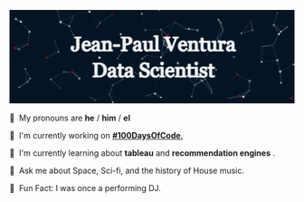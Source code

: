 <!-- 

*** NOTES ***

• All Github READMEs use Markdown formatting: https://guides.github.com/features/mastering-markdown/

• Youtube Resource A: https://youtu.be/OoncKvcfs0M

• Youtube Resource B (Part 1): https://youtu.be/ECuqb5Tv9qI

• Youtube Resource B (Part 2): https://youtu.be/n6d4KHSKqGk

• The particle banner and gradient backgrounds were inspired by Adam Alston's github profile: https://github.com/adamalston

• Adam's github profile is in this curated list of Github Profiles: https://awesomegithubprofile.tech/

• The README is not importing the stylesheet.

-->

![banner](particles_banner.gif)

<!-- 

*** NAME BANNER ***

• Created with tsParticles: https://particles.js.org/ 

• Recorded a 9 second demo of the particle effect.

• Converted demo video into a GIF with GIPHY Capture: https://apps.apple.com/us/app/giphy-capture-the-gif-maker/id668208984?mt=12

• Resized GIF to be under 10MB (the size limit of GIF files for Github READMEs)

• Blog Resource 1: https://josephcardillo.medium.com/how-to-add-gifs-to-your-github-readme-89c74da2ce47

• Blog Resource 2: https://dev.to/kelli/demo-your-app-in-your-github-readme-with-an-animated-gif-2o3c

• Github Emoji Cheat Sheet 1: https://github.com/ikatyang/emoji-cheat-sheet/blob/master/README.md

• Github Emoji Cheat Sheet 2: https://gist.github.com/rxaviers/7360908


 -->


<!-- 

*** SECTION HEADERS ***

• Created with Adobe Photoshop.

• Light gray color for text so they would also show up in dark mode.

• Text layers had transparent background layer and saved in PNG format.

• Each text header was cropped with the same canvas width (1555 pixels), making them responsive when uploaded into the README.

• Alternatives to Photoshop: https://picsart.com/  and  https://www.canva.com/

 -->

:large_blue_circle: &nbsp;My pronouns are  **he** / **him** / **el**


:large_blue_circle: &nbsp;I'm currently working on <a href="https://www.100daysofcode.com/">**#100DaysOfCode**.</a>

:large_blue_circle: &nbsp;I'm currently learning about **tableau** and **recommendation engines** .

:large_blue_circle: &nbsp;Ask me about Space, Sci-fi, and the history of House music.

:large_blue_circle: &nbsp;Fun Fact: I was once a performing DJ.

# 

<!--
 

*** BIO SECTION ***

• A single hashtag symbol (#) with an empty line above and below the symbol transforms into a horizontal break line between sections.

• The HTML code / HTML entity for a non-breaking blank space character is &nbsp; (see color circles above)

• HTML entities: https://www.w3schools.com/html/html_entities.asp#:~:text=A%20commonly%20used%20entity%20in,break%20into%20a%20new%20line).




![Project Demos](header-project-demos.png) 

<a href="https://mod2-pets.herokuapp.com/"><img src="https://img.shields.io/badge/CozyNation-%23430098.svg?&style=for-the-badge&logo=heroku&logoColor=white" height=30 width=100 alt="Cozy Nation Demo"> <a href="https://youtu.be/-SWHzutVxBE"><img src="https://img.shields.io/badge/CozyNation-%23FF0000.svg?&style=for-the-badge&logo=youtube&logoColor=white" height=30 width=100 alt="Cozy Nation Demo"> <a href="https://youtu.be/6e17LUQb2Dk"><img src="https://img.shields.io/badge/FlavorWorld-%23FF0000.svg?&style=for-the-badge&logo=youtube&logoColor=white" height=30 width=100 alt="FlavorWorld Demo"> <a href="https://youtu.be/qo_YDasFpkM"><img src="https://img.shields.io/badge/Bombastic-%23FF0000.svg?&style=for-the-badge&logo=youtube&logoColor=white" height=30 width=100 alt="Bombastic Demo">

#



*** PROJECT DEMO SECTION ***

• The Markdown Badge Cheat Sheet: https://github.com/Ileriayo/markdown-badges

• Generating custom Markdown Badges: https://shields.io/

• Logos and Hex color values for over 1800 brands: https://simpleicons.org/

• If height and width attributes are added to the badge code, it will stretch/squeeze the logo word depending on its length.

• The 6-digit Hex color value should be placed right after "%23" - For example, see "CozyNation-%23430098" in code below.

PARSED PROJECT DEMO BADGES

<a href="https://mod2-pets.herokuapp.com/"><img src="https://img.shields.io/badge/CozyNation-%23430098.svg?&style=for-the-badge&logo=heroku&logoColor=white" height=30 width=100 alt="Cozy Nation Demo"> 

<a href="https://youtu.be/-SWHzutVxBE"><img src="https://img.shields.io/badge/CozyNation-%23FF0000.svg?&style=for-the-badge&logo=youtube&logoColor=white" height=30 width=100 alt="Cozy Nation Demo"> 

<a href="https://youtu.be/6e17LUQb2Dk"><img src="https://img.shields.io/badge/FlavorWorld-%23FF0000.svg?&style=for-the-badge&logo=youtube&logoColor=white" height=30 width=100 alt="FlavorWorld Demo"> 

<a href="https://youtu.be/qo_YDasFpkM"><img src="https://img.shields.io/badge/Bombastic-%23FF0000.svg?&style=for-the-badge&logo=youtube&logoColor=white" height=30 width=100 alt="Bombastic Demo">

..


![Let's Connect!](header-connect.png) 

<p><a href="https://www.youtube.com/channel/UCQdqFg-_J83jn9xJRd1W3tQ/videos"><img src="https://img.shields.io/badge/youtube-%23FF0000.svg?&style=for-the-badge&logo=youtube&logoColor=white" height=30 width=100 alt="Youtube badge"> <a href="mailto:emjose@gmail.com"><img src="https://img.shields.io/badge/gmail-%23fd1745.svg?&style=for-the-badge&logo=gmail&logoColor=white" height=30 width=100 alt="Gmail badge"> <a href="https://www.instagram.com/emmanuel_jose/"><img src="https://img.shields.io/badge/instagram-%23ff0077.svg?&style=for-the-badge&logo=instagram&logoColor=white" height=30 width=100 alt="Instagram badge"> <a href="https://emmanueljose.medium.com/"><img src="https://img.shields.io/badge/medium-%238700f5.svg?&style=for-the-badge&logo=medium&logoColor=white" height=30 width=100 alt="Medium badge"> <a href="https://www.linkedin.com/in/emmanuelpjose/"><img src="https://img.shields.io/badge/linkedin-%230064e7.svg?&style=for-the-badge&logo=linkedin&logoColor=white" height=30 width=100 alt="Linkedin badge"> <a href="https://twitter.com/Emmanuel_Labor"><img src="https://img.shields.io/badge/twitter-%231DA1F2.svg?&style=for-the-badge&logo=twitter&logoColor=white" height=30 width=100 alt="Twitter badge"></a></p>

#

..

*** LET'S CONNECT SECTION ***

• The Markdown Badge Cheat Sheet: https://github.com/Ileriayo/markdown-badges

• Generating custom Markdown Badges: https://shields.io/

• Logos and Hex color values for over 1800 brands: https://simpleicons.org/

• If height and width attributes are added to the badge code, it will stretch/squeeze the logo word depending on its length.

• The 6-digit Hex color value should be placed right after "%23" - For example, see "youtube-%23FF0000" in code below.

PARSED SOCIAL MEDIA BADGES

<a href="https://www.youtube.com/channel/UCQdqFg-_J83jn9xJRd1W3tQ/videos"><img src="https://img.shields.io/badge/youtube-%23FF0000.svg?&style=for-the-badge&logo=youtube&logoColor=white" height=30 width=100 alt="Youtube badge"> 

<a href="mailto:emjose@gmail.com"><img src="https://img.shields.io/badge/gmail-%23fd1745.svg?&style=for-the-badge&logo=gmail&logoColor=white" height=30 width=100 alt="Gmail badge"> 

<a href="https://www.instagram.com/emmanuel_jose/"><img src="https://img.shields.io/badge/instagram-%23ff0077.svg?&style=for-the-badge&logo=instagram&logoColor=white" height=30 width=100 alt="Instagram badge"> 

<a href="https://emmanueljose.medium.com/"><img src="https://img.shields.io/badge/medium-%238700f5.svg?&style=for-the-badge&logo=medium&logoColor=white" height=30 width=100 alt="Medium badge"> 

<a href="https://www.linkedin.com/in/emmanuelpjose/"><img src="https://img.shields.io/badge/linkedin-%230064e7.svg?&style=for-the-badge&logo=linkedin&logoColor=white" height=30 width=100 alt="Linkedin badge"> 

<a href="https://twitter.com/Emmanuel_Labor"><img src="https://img.shields.io/badge/twitter-%231DA1F2.svg?&style=for-the-badge&logo=twitter&logoColor=white" height=30 width=100 alt="Twitter badge"></a></p>

..


![Github Stats](header-github-stats.png) 

<img height="150px" src="https://github-readme-stats.vercel.app/api?username=emjose&hide_border=true&show_icons=true&include_all_commits=false&count_private=true&line_height=24&text_color=ffffff&icon_color=ffffff&bg_color=0,fd1d1d,e1306c,c13584,833ab4&title_color=ffffff"/> <img height="150px" src="https://github-readme-stats.vercel.app/api/top-langs/?username=emjose&hide=html&hide_border=true&card_width=320&layout=compact&langs_count=7&text_color=ffffff&icon_color=ffffff&bg_color=0,833ab4,5851db,405de6&title_color=ffffff"/>

#

.. 

*** GITHUB STATS SECTION ***

• Generating your custom Github stats: https://github.com/anuraghazra/github-readme-stats

• Blog Resource: https://towardsdatascience.com/build-a-stunning-readme-for-your-github-profile-9b80434fe5d7

• Height and width values for the stats cards should be even, not odd. Oddly, odd values did not work for me.

PARSED GITHUB STATS CARDS

<img height="150px" src="https://github-readme-stats.vercel.app/api?username=emjose&hide_border=true&show_icons=true&include_all_commits=false&count_private=true&line_height=24&text_color=ffffff&icon_color=ffffff&bg_color=0,fd1d1d,e1306c,c13584,833ab4&title_color=ffffff"/> 

<img height="150px" src="https://github-readme-stats.vercel.app/api/top-langs/?username=emjose&hide=html&hide_border=true&card_width=320&layout=compact&langs_count=7&text_color=ffffff&icon_color=ffffff&bg_color=0,833ab4,5851db,405de6&title_color=ffffff" />

..

![Technologies](header-technologies.png) 

<p><img alt="Rails badge" src="https://img.shields.io/badge/rails%20-%23CC0000.svg?&style=for-the-badge&logo=ruby-on-rails&logoColor=white" height=30 width=100/> <img alt="Ruby badge" src="https://img.shields.io/badge/ruby-%23CC342D.svg?&style=for-the-badge&logo=ruby&logoColor=white" height=30 width=100/> <img alt="HTML5 badge" src="https://img.shields.io/badge/html5%20-%23E34F26.svg?&style=for-the-badge&logo=html5&logoColor=white" height=30 width=100/>  <img alt="Git badge" src="https://img.shields.io/badge/git%20-%23F05032.svg?&style=for-the-badge&logo=git&logoColor=white" height=30 width=100/> 
<img alt="JavaScript badge" src="https://img.shields.io/badge/javascript%20-%23F7DF1E.svg?&style=for-the-badge&logo=javascript&logoColor=black" height=30 width=100/> <img alt="React badge" src="https://img.shields.io/badge/react%20-%2361DAFB.svg?&style=for-the-badge&logo=react&logoColor=black" height=30 width=100/> <img alt="Photoshop badge" src="https://img.shields.io/badge/photoshop%20-%2331A8FF.svg?&style=for-the-badge&logo=adobe%20photoshop&logoColor=white" height=30 width=100/> <img alt="Lightroom badge" src="https://img.shields.io/badge/lightroom%20-%2331A8FF.svg?&style=for-the-badge&logo=adobe%20lightroom&logoColor=white" height=30 width=100/> <img alt="CSS3" src="https://img.shields.io/badge/css3%20-%231572B6.svg?&style=for-the-badge&logo=css3&logoColor=white" height=30 width=100/> <img alt="PostgreSQL badge" src="https://img.shields.io/badge/postgresql%20-%23336791.svg?&style=for-the-badge&logo=postgresql&logoColor=white" height=30 width=100/> <img alt="SQLite badge" src ="https://img.shields.io/badge/sqlite-%2307405e.svg?&style=for-the-badge&logo=sqlite&logoColor=white" height=30 width=100/> <img alt="Redux badge" src="https://img.shields.io/badge/redux%20-%23593d88.svg?&style=for-the-badge&logo=redux&logoColor=white" height=30 width=100/></p>

..

*** TECHNOLOGIES SECTION ***

• The Markdown Badge Cheat Sheet: https://github.com/Ileriayo/markdown-badges

• Generating custom Markdown Badges: https://shields.io/

• Icon Resource 1: https://devicon.dev/

• Icon Resouce 2: https://icongr.am/devicon

• Logos and Hex color values for over 1800 brands: https://simpleicons.org/

• If height and width attributes are added to the badge code, it will stretch/squeeze the logo word depending on its length.

• The 6-digit Hex color value should be placed right after "%23" - For example, see "rails%20-%23CC0000" in code below.

PARSED TECHNOLOGIES BADGES

<img alt="Rails badge" src="https://img.shields.io/badge/rails%20-%23CC0000.svg?&style=for-the-badge&logo=ruby-on-rails&logoColor=white" height=30 width=100/> 

<img alt="Ruby badge" src="https://img.shields.io/badge/ruby-%23CC342D.svg?&style=for-the-badge&logo=ruby&logoColor=white" height=30 width=100/> 

<img alt="HTML5 badge" src="https://img.shields.io/badge/html5%20-%23E34F26.svg?&style=for-the-badge&logo=html5&logoColor=white" height=30 width=100/>  

<img alt="Git badge" src="https://img.shields.io/badge/git%20-%23F05032.svg?&style=for-the-badge&logo=git&logoColor=white" height=30 width=100/> 

<img alt="JavaScript badge" src="https://img.shields.io/badge/javascript%20-%23F7DF1E.svg?&style=for-the-badge&logo=javascript&logoColor=black" height=30 width=100/> 

<img alt="React badge" src="https://img.shields.io/badge/react%20-%2361DAFB.svg?&style=for-the-badge&logo=react&logoColor=black" height=30 width=100/> 

<img alt="Photoshop badge" src="https://img.shields.io/badge/photoshop%20-%2331A8FF.svg?&style=for-the-badge&logo=adobe%20photoshop&logoColor=white" height=30 width=100/> 

<img alt="Lightroom badge" src="https://img.shields.io/badge/lightroom%20-%2331A8FF.svg?&style=for-the-badge&logo=adobe%20lightroom&logoColor=white" height=30 width=100/> 

<img alt="CSS3" src="https://img.shields.io/badge/css3%20-%231572B6.svg?&style=for-the-badge&logo=css3&logoColor=white" height=30 width=100/> 

<img alt="PostgreSQL badge" src="https://img.shields.io/badge/postgresql%20-%23336791.svg?&style=for-the-badge&logo=postgresql&logoColor=white" height=30 width=100/> 

<img alt="SQLite badge" src ="https://img.shields.io/badge/sqlite-%2307405e.svg?&style=for-the-badge&logo=sqlite&logoColor=white" height=30 width=100/> 

<img alt="Redux badge" src="https://img.shields.io/badge/redux%20-%23593d88.svg?&style=for-the-badge&logo=redux&logoColor=white" height=30 width=100/>

..

..

• My personal badges were "Ruby, Rails, JavaScript, React, Redux, Photoshop, Lightroom, PostgreSQL, SQL, Github/Git, Semantic UI, SQLite, CSS" 

• I omitted Semantic UI to have even number of badges (better aesthetic when resized).


 

*** Alternative Two-Tone Badge Style ***

[![React Badge](https://img.shields.io/badge/-React-61DBFB?style=for-the-badge&labelColor=black&logo=react&logoColor=61DBFB)](#) 

[![Javascript Badge](https://img.shields.io/badge/-Javascript-F0DB4F?style=for-the-badge&labelColor=black&logo=javascript&logoColor=F0DB4F)](#) 

[![Ruby Badge](https://img.shields.io/badge/-Ruby-CC342D?style=for-the-badge&labelColor=black&logo=ruby&logoColor=CC342D)](#)

[![Ruby on Rails Badge](https://img.shields.io/badge/-Rails-CC0000?style=for-the-badge&labelColor=black&logo=rails&logoColor=CC0000)](#) 



*** COMPREHENSIVE LIST OF GITHUB PROFILE README RESOURCES ***

https://github.com/abhisheknaiidu/awesome-github-profile-readme/#tools



#

![# 100 Days Of Code](header-100.png) 

<a href="https://emjose.github.io/quote-generator/"><img alt="Day 1" src="https://img.shields.io/badge/-Day 01-ff0027?style=for-the-badge&logo=day" height=30 width=79/> <a href="https://emjose.github.io/color-flipper/"><img alt="Day 2" src="https://img.shields.io/badge/-Day 02-f70063?style=for-the-badge&logo=day" height=30 width=79/> <a href="https://emjose.github.io/progress-bar/"><img alt="Day 3" src="https://img.shields.io/badge/-Day 03-e20f79?style=for-the-badge&logo=day" height=30 width=79/> <a href="https://emjose.github.io/expand-search-one/"><img alt="Day 4" src="https://img.shields.io/badge/-Day 04-c91f8c?style=for-the-badge&logo=day" height=30 width=79/> <a href="https://emjose.github.io/expand-search-two/"><img alt="Day 4" src="https://img.shields.io/badge/-Day 04-a02bac?style=for-the-badge&logo=day" height=30 width=79/> <a href="https://emjose.github.io/expanding-cards/"><img alt="Day 5" src="https://img.shields.io/badge/-Day 05-8436c3?style=for-the-badge&logo=day" height=30 width=79/> <a href="https://emjose.github.io/blurry-loading/"><img alt="Day 6" src="https://img.shields.io/badge/-Day 06-7140d3?style=for-the-badge&logo=day" height=30 width=79/> <a href="https://emjose.github.io/password-strength-background/"><img alt="Day 6" src="https://img.shields.io/badge/-Day 06-5c4ce3?style=for-the-badge&logo=day" height=30 width=79/> <a href="https://emjose.github.io/kinetic-loader-1/"><img alt="Day 7" src="https://img.shields.io/badge/-Day 07-5151e7?style=for-the-badge&logo=day" height=30 width=79/> <a href="https://emjose.github.io/kinetic-loader-2/"><img alt="Day 7" src="https://img.shields.io/badge/-Day 07-4256ed?style=for-the-badge&logo=day" height=30 width=79/> <a href="https://emjose.github.io/analog-clock-1/"><img alt="Day 8" src="https://img.shields.io/badge/-Day 08-ff0027?style=for-the-badge&logo=day" height=30 width=79/> <a href="https://emjose.github.io/analog-clock-2/"><img alt="Day 8" src="https://img.shields.io/badge/-Day 08-f70063?style=for-the-badge&logo=day" height=30 width=79/> <a href="https://emjose.github.io/vertical-cards/"><img alt="Day 9" src="https://img.shields.io/badge/-Day 09-e20f79?style=for-the-badge&logo=day" height=30 width=79/> <a href="https://emjose.github.io/coffee-counter/"><img alt="Day 10" src="https://img.shields.io/badge/-Day 10-c91f8c?style=for-the-badge&logo=day" height=30 width=79/> <a href="https://emjose.github.io/range-slider/"><img alt="Day 11" src="https://img.shields.io/badge/-Day 11-a02bac?style=for-the-badge&logo=day" height=30 width=79/> <a href="https://emjose.github.io/block-animation/"><img alt="Day 12" src="https://img.shields.io/badge/-Day 12-8436c3?style=for-the-badge&logo=day" height=30 width=79/> <a href="https://emjose.github.io/heart-animation/"><img alt="Day 12" src="https://img.shields.io/badge/-Day 12-7140d3?style=for-the-badge&logo=day" height=30 width=79/> <a href="https://emjose.github.io/opening-crawl/"><img alt="Day 13" src="https://img.shields.io/badge/-Day 13-5c4ce3?style=for-the-badge&logo=day" height=30 width=79/> <a href="https://emjose.github.io/form-validation/"><img alt="Day 14" src="https://img.shields.io/badge/-Day 14-5151e7?style=for-the-badge&logo=day" height=30 width=79/> <a href="https://emjose.github.io/parallax-background/"><img alt="Day 15" src="https://img.shields.io/badge/-Day 15-4256ed?style=for-the-badge&logo=day" height=30 width=79/> <a href="https://emjose.github.io/video-scroll-one/"><img alt="Day 16" src="https://img.shields.io/badge/-Day 16-ff0027?style=for-the-badge&logo=day" height=30 width=79/> <a href="https://emjose.github.io/video-scroll-two/"><img alt="Day 16" src="https://img.shields.io/badge/-Day 16-f70063?style=for-the-badge&logo=day" height=30 width=79/> <a href="https://emjose.github.io/parallax-scroll/"><img alt="Day 17" src="https://img.shields.io/badge/-Day 17-e20f79?style=for-the-badge&logo=day" height=30 width=79/> <a href="https://emjose.github.io/split-landing-page/"><img alt="Day 18" src="https://img.shields.io/badge/-Day 18-c91f8c?style=for-the-badge&logo=day" height=30 width=79/> <a href="https://emjose.github.io/calculator-react/"><img alt="Day 19" src="https://img.shields.io/badge/-Day 19-a02bac?style=for-the-badge&logo=day" height=30 width=79/> <a href="https://emjose.github.io/calculator-vuejs/"><img alt="Day 19" src="https://img.shields.io/badge/-Day 19-8436c3?style=for-the-badge&logo=day" height=30 width=79/> <a href="https://emjose.github.io/calculator-tilt/"><img alt="Day 19" src="https://img.shields.io/badge/-Day 19-7140d3?style=for-the-badge&logo=day" height=30 width=79/> <a href="https://emjose.github.io/kboard/"><img alt="Day 20" src="https://img.shields.io/badge/-Day 20-5c4ce3?style=for-the-badge&logo=day" height=30 width=79/> <a href="https://emjose.github.io/slingshot/"><img alt="Day 21" src="https://img.shields.io/badge/-Day 21-5151e7?style=for-the-badge&logo=day" height=30 width=79/> <a href="https://emjose.github.io/toast-notifications/"><img alt="Day 22" src="https://img.shields.io/badge/-Day 22-4256ed?style=for-the-badge&logo=day" height=30 width=79/> <a href="https://emjose.github.io/budapest-calendar/"><img alt="Day 23" src="https://img.shields.io/badge/-Day 23-ff0027?style=for-the-badge&logo=day" height=30 width=79/> <a href="https://emjose.github.io/mousetrail-space/"><img alt="Day 24" src="https://img.shields.io/badge/-Day 24-f70063?style=for-the-badge&logo=day" height=30 width=79/> <a href="https://emjose.github.io/mousetrail-wandavision/"><img alt="Day 25" src="https://img.shields.io/badge/-Day 25-e20f79?style=for-the-badge&logo=day" height=30 width=79/>

..
 <a href=""><img alt="Day 26" src="https://img.shields.io/badge/-Day -c91f8c?style=for-the-badge&logo=day" height=30 width=79/>

<a href=""><img alt="Day " src="https://img.shields.io/badge/-Day -a02bac?style=for-the-badge&logo=day" height=30 width=79/>

<a href=""><img alt="Day " src="https://img.shields.io/badge/-Day -8436c3?style=for-the-badge&logo=day" height=30 width=79/>

<a href=""><img alt="Day " src="https://img.shields.io/badge/-Day -7140d3?style=for-the-badge&logo=day" height=30 width=79/>

<a href=""><img alt="Day " src="https://img.shields.io/badge/-Day -5c4ce3?style=for-the-badge&logo=day" height=30 width=79/>

<a href=""><img alt="Day " src="https://img.shields.io/badge/-Day -5151e7?style=for-the-badge&logo=day" height=30 width=79/>

<a href=""><img alt="Day " src="https://img.shields.io/badge/-Day -4256ed?style=for-the-badge&logo=day" height=30 width=79/> -->

<!-- 

*** #100DAYSOFCODE BADGE TEMPLATE ***

<a href=""><img alt="Day " src="https://img.shields.io/badge/-Day -ff0027?style=for-the-badge&logo=day" height=30 width=79/>

<a href=""><img alt="Day " src="https://img.shields.io/badge/-Day -f70063?style=for-the-badge&logo=day" height=30 width=79/>

<a href=""><img alt="Day " src="https://img.shields.io/badge/-Day -e20f79?style=for-the-badge&logo=day" height=30 width=79/>

<a href=""><img alt="Day " src="https://img.shields.io/badge/-Day -c91f8c?style=for-the-badge&logo=day" height=30 width=79/>

<a href=""><img alt="Day " src="https://img.shields.io/badge/-Day -a02bac?style=for-the-badge&logo=day" height=30 width=79/>

<a href=""><img alt="Day " src="https://img.shields.io/badge/-Day -8436c3?style=for-the-badge&logo=day" height=30 width=79/>

<a href=""><img alt="Day " src="https://img.shields.io/badge/-Day -7140d3?style=for-the-badge&logo=day" height=30 width=79/>

<a href=""><img alt="Day " src="https://img.shields.io/badge/-Day -5c4ce3?style=for-the-badge&logo=day" height=30 width=79/>

<a href=""><img alt="Day " src="https://img.shields.io/badge/-Day -5151e7?style=for-the-badge&logo=day" height=30 width=79/>

<a href=""><img alt="Day " src="https://img.shields.io/badge/-Day -4256ed?style=for-the-badge&logo=day" height=30 width=79/> -->

